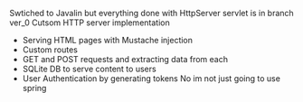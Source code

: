 Swtiched to Javalin but everything done with HttpServer servlet is in branch ver_0
Cutsom HTTP server implementation 
 - Serving HTML pages with Mustache injection 
 - Custom routes
 - GET and POST requests and extracting data from each
 - SQLite DB to serve content to users 
 - User Authentication by generating tokens
No im not just going to use spring